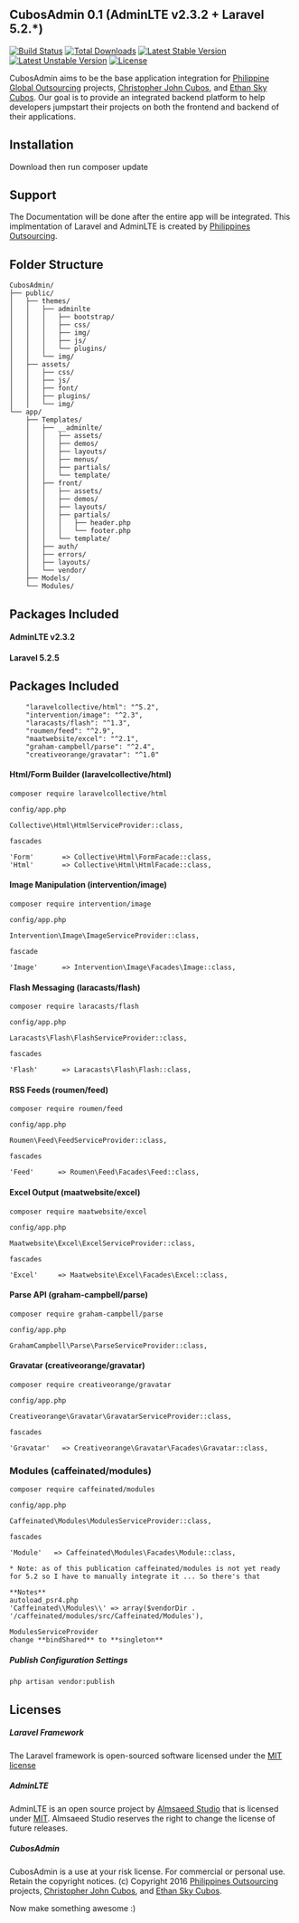 ## CubosAdmin 0.1 (AdminLTE v2.3.2 + Laravel 5.2.*)

[![Build Status](https://travis-ci.org/laravel/framework.svg)](https://travis-ci.org/laravel/framework)
[![Total Downloads](https://poser.pugx.org/laravel/framework/d/total.svg)](https://packagist.org/packages/laravel/framework)
[![Latest Stable Version](https://poser.pugx.org/laravel/framework/v/stable.svg)](https://packagist.org/packages/laravel/framework)
[![Latest Unstable Version](https://poser.pugx.org/laravel/framework/v/unstable.svg)](https://packagist.org/packages/laravel/framework)
[![License](https://poser.pugx.org/laravel/framework/license.svg)](https://packagist.org/packages/laravel/framework)


CubosAdmin aims to be the base application integration for [Philippine Global Outsourcing](http://philippineglobaloutsourcing.com) projects, [Christopher John Cubos](https://facebook.com/chriscubos), and [Ethan Sky Cubos](https://www.facebook.com/ethanskycubos). Our goal is to provide an integrated backend platform to help developers jumpstart their projects on both the frontend and backend of their applications.

## Installation
Download then run composer update

## Support

The Documentation will be done after the entire app will be integrated. This implmentation of Laravel and AdminLTE is created by [Philippines Outsourcing](http://philippineglobaloutsourcing.com).

## Folder Structure
	CubosAdmin/
	├── public/
	│	├──	themes/
	│	│	├──	adminlte
	│	│	│   ├── bootstrap/
	│	│	│   ├── css/
	│	│	│   ├── img/
	│	│	│   ├── js/
	│	│	│   └── plugins/
	│	│   └── img/
	│	├──	assets/
	│	│	├── css/
	│	│	├── js/
	│	│	├── font/
	│	│	├── plugins/
	│	│	└── img/
	└── app/
	    ├── Templates/
	    │   ├── __adminlte/
	    │   │   ├── assets/
	    │   │   ├── demos/
	    │   │   ├── layouts/
	    │   │   ├── menus/
	    │   │   ├── partials/
	    │   │   └── template/
	    │   ├── front/
	    │   │   ├── assets/
	    │   │   ├── demos/
	    │   │   ├── layouts/
	    │   │   ├── partials/
	    │   │   │   ├── header.php
	    │   │   │   └── footer.php
	    │   │   └── template/
	    │   ├── auth/
	    │   ├── errors/
	    │   ├── layouts/
	    │   └── vendor/
	    ├── Models/
	    └── Modules/


## Packages Included

#### AdminLTE v2.3.2

#### Laravel 5.2.5

## Packages Included

        "laravelcollective/html": "^5.2",
        "intervention/image": "^2.3",
        "laracasts/flash": "^1.3",
        "roumen/feed": "^2.9",
        "maatwebsite/excel": "^2.1",
        "graham-campbell/parse": "^2.4",
        "creativeorange/gravatar": "^1.0"

#### Html/Form Builder (laravelcollective/html)

		
	composer require laravelcollective/html
	
	config/app.php
	
	Collective\Html\HtmlServiceProvider::class,
	
	fascades
	
	'Form'       => Collective\Html\FormFacade::class,
	'Html'       => Collective\Html\HtmlFacade::class,
	

#### Image Manipulation (intervention/image)

		
	composer require intervention/image
	
	config/app.php
	
	Intervention\Image\ImageServiceProvider::class,
	
	fascade
	
	'Image'      => Intervention\Image\Facades\Image::class,
	

#### Flash Messaging (laracasts/flash)

		
	composer require laracasts/flash
	
	config/app.php
	
	Laracasts\Flash\FlashServiceProvider::class,
	
	fascades
	
	'Flash'      => Laracasts\Flash\Flash::class,
	

#### RSS Feeds (roumen/feed)

		
	composer require roumen/feed
	
	config/app.php
	
	Roumen\Feed\FeedServiceProvider::class,
	
	fascades
	
	'Feed'      => Roumen\Feed\Facades\Feed::class,
	

#### Excel Output (maatwebsite/excel)

		
	composer require maatwebsite/excel
	
	config/app.php
	
	Maatwebsite\Excel\ExcelServiceProvider::class,
	
	fascades
	
	'Excel'     => Maatwebsite\Excel\Facades\Excel::class,
	

#### Parse API (graham-campbell/parse)

		
	composer require graham-campbell/parse
	
	config/app.php
	
	GrahamCampbell\Parse\ParseServiceProvider::class,
	

#### Gravatar (creativeorange/gravatar)

		
	composer require creativeorange/gravatar
	
	config/app.php
	
	Creativeorange\Gravatar\GravatarServiceProvider::class,
	
	fascades
	
	'Gravatar'   => Creativeorange\Gravatar\Facades\Gravatar::class,
	

### Modules (caffeinated/modules)

		
	composer require caffeinated/modules
	
	config/app.php
	
	Caffeinated\Modules\ModulesServiceProvider::class,
	
	fascades
	
	'Module'   => Caffeinated\Modules\Facades\Module::class,
	
	* Note: as of this publication caffeinated/modules is not yet ready for 5.2 so I have to manually integrate it ... So there's that
	
	**Notes**
	autoload_psr4.php
	'Caffeinated\\Modules\\' => array($vendorDir . '/caffeinated/modules/src/Caffeinated/Modules'),

	ModulesServiceProvider
	change **bindShared** to **singleton**

##### Publish Configuration Settings

	php artisan vendor:publish

## Licenses

##### Laravel Framework
The Laravel framework is open-sourced software licensed under the [MIT license](http://opensource.org/licenses/MIT)

##### AdminLTE
AdminLTE is an open source project by [Almsaeed Studio](https://almsaeedstudio.com) that is licensed under [MIT](http://opensource.org/licenses/MIT). Almsaeed Studio
reserves the right to change the license of future releases.

##### CubosAdmin
CubosAdmin is a use at your risk license. For commercial or personal use. Retain the copyright notices. (c) Copyright 2016 [Philippines Outsourcing](http://philippineglobaloutsourcing.com) projects, [Christopher John Cubos](https://facebook.com/chriscubos), and [Ethan Sky Cubos](https://www.facebook.com/ethanskycubos).


Now make something awesome :)
